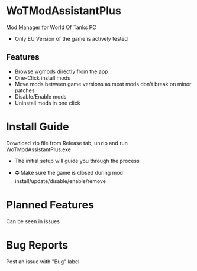 # WoTModAssistantPlus
Mod Manager for World Of Tanks PC

- Only EU Version of the game is actively tested

## Features
- Browse wgmods directly from the app
- One-Click install mods
- Move mods between game versions as most mods don't break on minor patches
- Disable/Enable mods
- Uninstall mods in one click
# Install Guide
Download zip file from Release tab, unzip and run WoTModAssistantPlus.exe
- The initial setup will guide you through the process

- ⛔️ Make sure the game is closed during mod install/update/disable/enable/remove

# Planned Features
Can be seen in issues

# Bug Reports
Post an issue with "Bug" label

